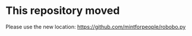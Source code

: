 
# This repository moved #
Please use the new location: https://github.com/mintforpeople/robobo.py

